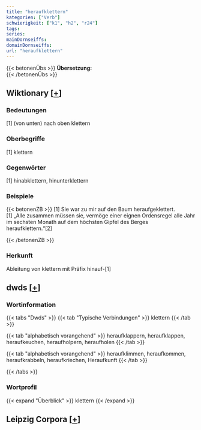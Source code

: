```yaml
---
title: "heraufklettern"
kategorien: ["Verb"]
schwierigkeit: ["k1", "h2", "r24"]
tags:
series:
mainDornseiffs:
domainDornseiffs:
url: "heraufklettern"
---
```


{{< betonenÜbs >}}
**Übersetzung:**  
{{< /betonenÜbs >}}

## Wiktionary [[+](https://de.wiktionary.org/wiki/heraufklettern)]

### Bedeutungen
[1] (von unten) nach oben klettern  

### Oberbegriffe
[1] klettern  

### Gegenwörter
[1] hinabklettern, hinunterklettern  

### Beispiele
{{< betonenZB >}}
[1] Sie war zu mir auf den Baum heraufgeklettert.  
[1] „Alle zusammen müssen sie, vermöge einer eignen Ordensregel alle Jahr im sechsten Monath auf dem höchsten Gipfel des Berges heraufklettern.“[2]  

{{< /betonenZB >}}
### Herkunft
Ableitung von klettern mit Präfix hinauf-[1]  



## dwds [[+](https://www.dwds.de/wb/heraufklettern)]

### Wortinformation
{{< tabs "Dwds" >}}
{{< tab "Typische Verbindungen" >}}
klettern
{{< /tab >}}

{{< tab "alphabetisch vorangehend" >}}
heraufklappern, heraufklappen, heraufkeuchen, heraufholpern, heraufholen
{{< /tab >}}

{{< tab "alphabetisch vorangehend" >}}
heraufklimmen, heraufkommen, heraufkrabbeln, heraufkriechen, Heraufkunft
{{< /tab >}}

{{< /tabs >}}

### Wortprofil
{{< expand "Überblick" >}} klettern {{< /expand >}}

## Leipzig Corpora [[+](https://corpora.uni-leipzig.de/en/res?word=heraufklettern&corpusId=deu_newscrawl-public_2018)]

